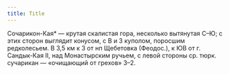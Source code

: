 ```yaml
---
title: Title
---
```


Сочарикон-Кая* — крутая скалистая гора, несколько вытянутая С–Ю; с этих сторон
выглядит конусом, с В и З куполом, поросшим редколесьем. В 3,5 км к З от нп
Щебетовка (Феодос.), к ЮВ от г. Сандык-Кая II, над Монастырским ручьем, с левой
стороны ср. тюрк. сучарикан — «очищающий от грехов» З–2.
